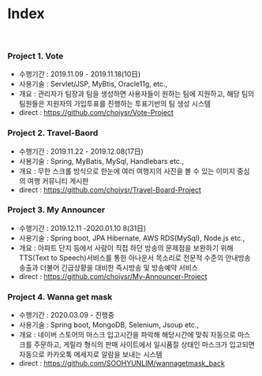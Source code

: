 # Index
<br>

### Project 1. Vote 
- 수행기간 : 2019.11.09 - 2019.11.18(10日)<br>
- 사용기술 : Servlet/JSP, MyBtis, Oracle11g, etc.,<br>
- 개요 : 관리자가 팀장과 팀을 생성하면 사용자들이 원하는 팀에 지원하고, 해당 팀의 팀원들은 지원자의 가입투표를 진행하는 투표기반의 팀 생성 시스템<br>
- direct : https://github.com/choiysr/Vote-Project<br>

### Project 2. Travel-Baord  
- 수행기간 : 2019.11.22 - 2019.12.08(17日)<br>
- 사용기술 : Spring, MyBatis, MySql, Handlebars etc.,<br>
- 개요 : 무한 스크롤 방식으로 한눈에 여러 여행지의 사진을 볼 수 있는 이미지 중심의 여행 커뮤니티 게시판<br>
- direct : https://github.com/choiysr/Travel-Board-Project<br>

### Project 3. My Announcer  
- 수행기간 : 2019.12.11 -2020.01.10 8(31日)<br>
- 사용기술 : Spring boot, JPA Hibernate, AWS RDS(MySql), Node.js etc.,<br>
- 개요 : 아파트 단지 등에서 사람이 직접 하던 방송의 문제점을 보완하기 위해 TTS(Text to Speech)서비스를 통한 아나운서 목소리로 전문적 수준의 안내방송 송출과 더불어 긴급상황을 대비한 즉시방송 및 방송예약 서비스<br>
- direct : https://github.com/choiysr/My-Announcer-Project<br>

### Project 4. Wanna get mask 
- 수행기간 : 2020.03.09 - 진행중<br>
- 사용기술 : Spring boot, MongoDB, Selenium, Jsoup etc.,<br>
- 개요 : 네이버 스토어의 마스크 입고시간을 파악해 해당시간에 맞춰 자동으로 마스크를 주문하고, 게릴라 형식의 판매 사이트에서 일시품절 상태인 마스크가 입고되면 자동으로 카카오톡 메세지로 알람을 보내는 시스템<br>
- direct : https://github.com/SOOHYUNLIM/wannagetmask_back<br>
